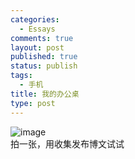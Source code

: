 ```yaml
--- 
categories: 
  - Essays
comments: true
layout: post
published: true
status: publish
tags: 
  - 手机
title: 我的办公桌
type: post
---
```

<img style="display:block;margin-right:auto;margin-left:auto;" alt="image" src="/images/uploads/2011/01/wpid-1296198733935.jpg">拍一张，用收集发布博文试试<br>
